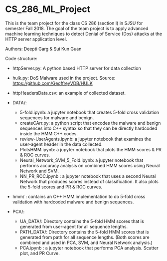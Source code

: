 # CS_286_ML_Project

This is the team project for the class CS 286 (section I) in SJSU for semester Fall 2018. The goal of the team project is to apply advanced machine learning techniques to detect Denial of Service (Dos) attacks at the HTTP server application level.

Authors: Deepti Garg & Sui Kun Guan 

Code structure:
- httpServer.py: A python based HTTP server for data collection
- hulk.py: DoS Malware used in the project. Source: https://github.com/GeoffreyVDB/HULK
- httpHeadersData.csv: an example of collected dataset.

- DATA/: 
	- 5-fold.ipynb: a jupyter notebook that creates 5-fold cross validation sequences for malware and benign.
	- createCArr.py: a python script that encodes the malware and benign sequences into C++ syntax so that they can be directly hardcoded inside the HMM C++ codes.
	- review-UserAgents.ipynb: a jupyter notebook that examines the user-agent header in the data collected.
	- PlotsHMM.ipynb: a jupyter notebook that plots the HMM scores & PR & ROC curves. 
	- Neural_Network_SVM_5_Fold.ipynb: a jupyter notebook that performs accuracy analysis on combined HMM scores using Neural Network and SVM. 
	- NN_PR_ROC.ipynb : a jupyter notebook that uses a second Neural Network that produces scores instead of classification. It also plots the 5-fold scores and PR & ROC curves. 

- hmm/ : contains an C++ HMM implementation to do 5-fold cross validation with hardcoded malware and benign sequences.

- PCA/:
	- UA_DATA/: Directory contains the 5-fold HMM scores that is generated from user-agent for all sequence lengths.
	- PATH_DATA/: Directory contains the 5-fold HMM scores that is generated from path for all sequence lengths.
	(Both scores are combined and used in PCA, SVM, and Neural Network analysis.)
	- PCA.ipynb : a jupyter notebook that performs PCA analysis. Scatter plot, and PR Curve. 
  
